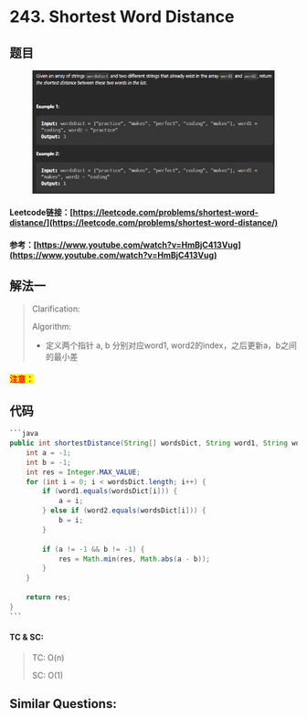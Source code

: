 # 243. Shortest Word Distance

## 题目

<figure><img src="../../.gitbook/assets/image (1) (1) (1) (1) (1) (1) (1) (1) (1) (1) (1) (1) (1) (1) (1).png" alt=""><figcaption></figcaption></figure>

#### Leetcode链接：[https://leetcode.com/problems/shortest-word-distance/](https://leetcode.com/problems/shortest-word-distance/)

#### 参考：[https://www.youtube.com/watch?v=HmBjC413Vug](https://www.youtube.com/watch?v=HmBjC413Vug)

## 解法一

> Clarification:&#x20;
>
> Algorithm:&#x20;
>
> * 定义两个指针 a, b 分别对应word1, word2的index，之后更新a，b之间的最小差

#### <mark style="color:red;">注意：</mark>

## 代码

````java
```java
public int shortestDistance(String[] wordsDict, String word1, String word2) {
    int a = -1;
    int b = -1;
    int res = Integer.MAX_VALUE;
    for (int i = 0; i < wordsDict.length; i++) {
        if (word1.equals(wordsDict[i])) {
            a = i;
        } else if (word2.equals(wordsDict[i])) {
            b = i;
        }

        if (a != -1 && b != -1) {
            res = Math.min(res, Math.abs(a - b));
        }
    }

    return res;
}
```
````

#### TC & SC:&#x20;

> TC: O(n)
>
> SC: O(1)

## **Similar Questions:**&#x20;
